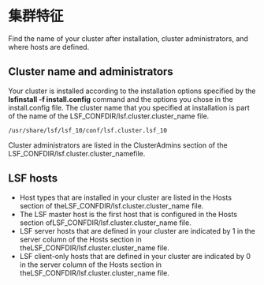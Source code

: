 # 集群特征

Find the name of your cluster after installation, cluster administrators, and where hosts are defined.

## Cluster name and administrators

Your cluster is installed according to the installation options specified by the **lsfinstall -f install.config** command and the options you chose in the install.config file. The cluster name that you specified at installation is part of the name of the LSF_CONFDIR/lsf.cluster.cluster_name file.

```
/usr/share/lsf/lsf_10/conf/lsf.cluster.lsf_10
```

Cluster administrators are listed in the ClusterAdmins section of the LSF_CONFDIR/lsf.cluster.cluster_namefile.

## LSF hosts

- Host types that are installed in your cluster are listed in the Hosts section of theLSF_CONFDIR/lsf.cluster.cluster_name file.
- The LSF master host is the first host that is configured in the Hosts section ofLSF_CONFDIR/lsf.cluster.cluster_name file.
- LSF server hosts that are defined in your cluster are indicated by 1 in the server column of the Hosts section in theLSF_CONFDIR/lsf.cluster.cluster_name file.
- LSF client-only hosts that are defined in your cluster are indicated by 0 in the server column of the Hosts section in theLSF_CONFDIR/lsf.cluster.cluster_name file.

